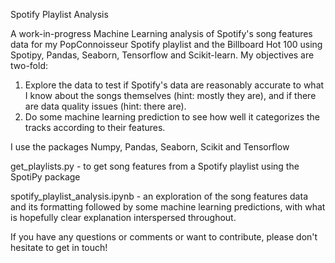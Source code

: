 Spotify Playlist Analysis

A work-in-progress Machine Learning analysis of Spotify's song features data for my PopConnoisseur Spotify playlist and the Billboard Hot 100 using Spotipy, Pandas, Seaborn, Tensorflow and Scikit-learn. My objectives are two-fold:

1) Explore the data to test if Spotify's data are reasonably accurate to what I know about the songs themselves (hint: mostly they are), and if there are data quality issues (hint: there are).
2) Do some machine learning prediction to see how well it categorizes the tracks according to their features.

I use the packages Numpy, Pandas, Seaborn, Scikit and Tensorflow

get_playlists.py - to get song features from a Spotify playlist using the SpotiPy package

spotify_playlist_analysis.ipynb - an exploration of the song features data and its formatting followed by some machine learning predictions, with what is hopefully clear explanation interspersed throughout.

If you have any questions or comments or want to contribute, please don't hesitate to get in touch!
